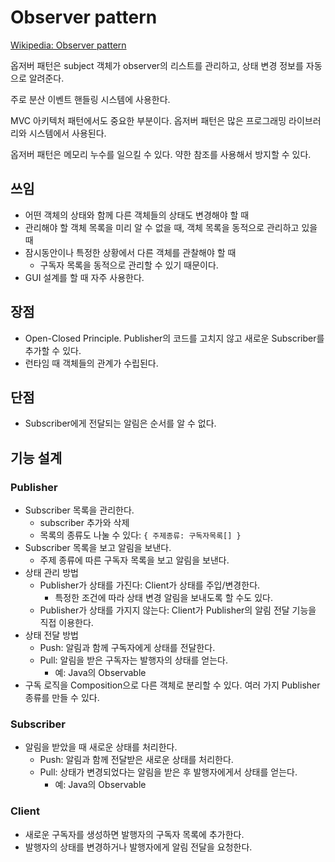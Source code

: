 # Observer pattern

[Wikipedia: Observer pattern](https://en.wikipedia.org/wiki/Observer_pattern)

옵저버 패턴은 subject 객체가 observer의 리스트를 관리하고, 상태 변경 정보를 자동으로 알려준다.

주로 분산 이벤트 핸들링 시스템에 사용한다. 

MVC 아키텍처 패턴에서도 중요한 부분이다. 옵저버 패턴은 많은 프로그래밍 라이브러리와 시스템에서 사용된다.

옵저버 패턴은 메모리 누수를 일으킬 수 있다. 약한 참조를 사용해서 방지할 수 있다.

## 쓰임

- 어떤 객체의 상태와 함께 다른 객체들의 상태도 변경해야 할 때
- 관리해야 할 객체 목록을 미리 알 수 없을 때, 객체 목록을 동적으로 관리하고 있을 때
- 잠시동안이나 특정한 상황에서 다른 객체를 관찰해야 할 때
  - 구독자 목록을 동적으로 관리할 수 있기 때문이다.
- GUI 설계를 할 때 자주 사용한다.

## 장점

- Open-Closed Principle. Publisher의 코드를 고치지 않고 새로운 Subscriber를 추가할 수 있다.
- 런타임 때 객체들의 관계가 수립된다.

## 단점

- Subscriber에게 전달되는 알림은 순서를 알 수 없다.

## 기능 설계

### Publisher

- Subscriber 목록을 관리한다.
  - subscriber 추가와 삭제
  - 목록의 종류도 나눌 수 있다: `{ 주제종류: 구독자목록[] }`
- Subscriber 목록을 보고 알림을 보낸다.
  - 주제 종류에 따른 구독자 목록을 보고 알림을 보낸다.
- 상태 관리 방법
  - Publisher가 상태를 가진다: Client가 상태를 주입/변경한다.
    - 특정한 조건에 따라 상태 변경 알림을 보내도록 할 수도 있다.
  - Publisher가 상태를 가지지 않는다: Client가 Publisher의 알림 전달 기능을 직접 이용한다.
- 상태 전달 방법
  - Push: 알림과 함께 구독자에게 상태를 전달한다.
  - Pull: 알림을 받은 구독자는 발행자의 상태를 얻는다.
    - 예: Java의 Observable
- 구독 로직을 Composition으로 다른 객체로 분리할 수 있다. 여러 가지 Publisher 종류를 만들 수 있다.

### Subscriber

- 알림을 받았을 때 새로운 상태를 처리한다.
  - Push: 알림과 함께 전달받은 새로운 상태를 처리한다.
  - Pull: 상태가 변경되었다는 알림을 받은 후 발행자에게서 상태를 얻는다.
    - 예: Java의 Observable

### Client

- 새로운 구독자를 생성하면 발행자의 구독자 목록에 추가한다.
- 발행자의 상태를 변경하거나 발행자에게 알림 전달을 요청한다.
